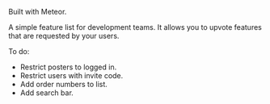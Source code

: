 Built with Meteor.

A simple feature list for development teams. It allows you to upvote features that are requested by your users.

To do:
- Restrict posters to logged in.
- Restrict users with invite code.
- Add order numbers to list.
- Add search bar.
